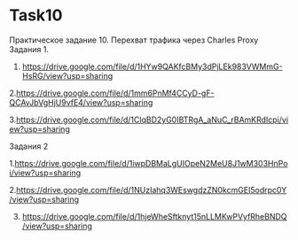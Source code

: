 # Task10
Практическое задание 10. Перехват трафика через Charles Proxy
Задания 1.



1. https://drive.google.com/file/d/1HYw9QAKfcBMy3dPjLEk983VWMmG-HsRG/view?usp=sharing

2.https://drive.google.com/file/d/1mm6PnMf4CCyD-gF-QCAvJbVgHjU9vfE4/view?usp=sharing

3.https://drive.google.com/file/d/1ClqBD2yG0IBTRgA_aNuC_rBAmKRdIcpi/view?usp=sharing



Задания 2



1.https://drive.google.com/file/d/1iwpDBMaLgUIOpeN2MeU8J1wM303HnPoi/view?usp=sharing

2.https://drive.google.com/file/d/1NUzIahq3WEswgdzZN0kcmGEI5odrpc0Y/view?usp=sharing

3. https://drive.google.com/file/d/1hjeWheSftknyt15nLLMKwPVyfRheBNDQ/view?usp=sharing
